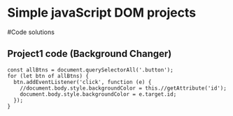 # Simple javaScript DOM projects

#Code solutions

## Project1 code (Background Changer)
```
const allBtns = document.querySelectorAll('.button');
for (let btn of allBtns) {
  btn.addEventListener('click', function (e) {
    //document.body.style.backgroundColor = this.//getAttribute('id');
    document.body.style.backgroundColor = e.target.id;
  });
}
```



